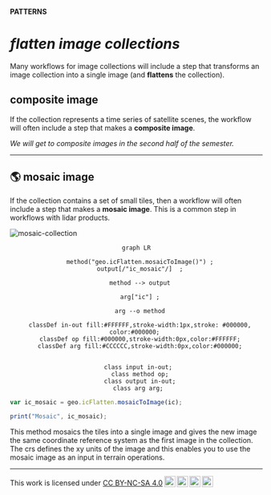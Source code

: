 __PATTERNS__

# _**flatten image collections**_

Many workflows for image collections will include a step that transforms an image collection into a single image (and __flattens__ the collection).  

## __composite image__  

If the collection represents a time series of satellite scenes, the workflow will often include a step that makes a __composite image__.

_We will get to composite images in the second half of the semester._  

---  

## __:earth_americas: mosaic image__ 

If the collection contains a set of small tiles, then a workflow will often include a step that makes a __mosaic image__. This is a common step in workflows with lidar products.  

![mosaic-collection](http://geography.middlebury.edu/howarth/ee_edu/eePatterns/flattenCollection/mosaic.png)


<center>

``` mermaid
graph LR

  method("geo.icFlatten.mosaicToImage()") ;
  output[/"ic_mosaic"/]  ;

  method --> output
  
  arg["ic"] ;
  
  arg --o method

  classDef in-out fill:#FFFFFF,stroke-width:1px,stroke: #000000, color:#000000; 
  classDef op fill:#000000,stroke-width:0px,color:#FFFFFF;
  classDef arg fill:#CCCCCC,stroke-width:0px,color:#000000;
  

  class input in-out; 
  class method op;
  class output in-out;
  class arg arg; 
```

</center>

```js
var ic_mosaic = geo.icFlatten.mosaicToImage(ic);

print("Mosaic", ic_mosaic);

```

This method mosaics the tiles into a single image and gives the new image the same coordinate reference system as the first image in the collection. The crs defines the xy units of the image and this enables you to use the mosaic image as an input in terrain operations.  

---

<p xmlns:cc="http://creativecommons.org/ns#" >This work is licensed under <a href="https://creativecommons.org/licenses/by-nc-sa/4.0/?ref=chooser-v1" target="_blank" rel="license noopener noreferrer" style="display:inline-block;">CC BY-NC-SA 4.0<img style="height:22px!important;margin-left:3px;vertical-align:text-bottom;" src="https://mirrors.creativecommons.org/presskit/icons/cc.svg?ref=chooser-v1" alt=""><img style="height:22px!important;margin-left:3px;vertical-align:text-bottom;" src="https://mirrors.creativecommons.org/presskit/icons/by.svg?ref=chooser-v1" alt=""><img style="height:22px!important;margin-left:3px;vertical-align:text-bottom;" src="https://mirrors.creativecommons.org/presskit/icons/nc.svg?ref=chooser-v1" alt=""><img style="height:22px!important;margin-left:3px;vertical-align:text-bottom;" src="https://mirrors.creativecommons.org/presskit/icons/sa.svg?ref=chooser-v1" alt=""></a></p>